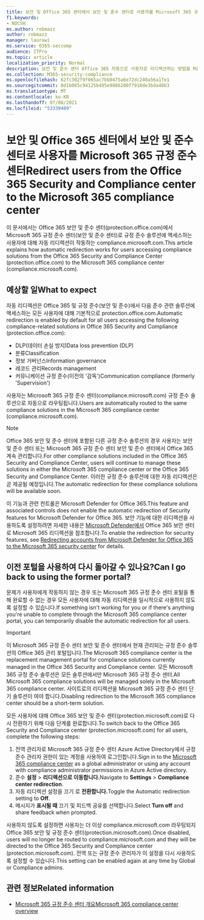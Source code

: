 ```yaml
---
title: 보안 및 Office 365 센터에서 보안 및 준수 센터로 사용자를 Microsoft 365 규정 준수 센터
f1.keywords:
- NOCSH
ms.author: robmazz
author: robmazz
manager: laurawi
ms.service: O365-seccomp
audience: ITPro
ms.topic: article
localization_priority: Normal
description: 보안 및 준수 센터 Office 365 자동으로 사용자로 리디렉션하는 방법을 Microsoft 365 규정 준수 센터.
ms.collection: M365-security-compliance
ms.openlocfilehash: 62fc302f9f065ac7bb0475a6e72dc240a56a1fe1
ms.sourcegitcommit: 0d1b065c94125b495e9886200f7918de3bda40b3
ms.translationtype: MT
ms.contentlocale: ko-KR
ms.lasthandoff: 07/08/2021
ms.locfileid: "53339409"
---
```

# <a name="redirect-users-from-the-office-365-security-and-compliance-center-to-the-microsoft-365-compliance-center"></a><span data-ttu-id="13752-103">보안 및 Office 365 센터에서 보안 및 준수 센터로 사용자를 Microsoft 365 규정 준수 센터</span><span class="sxs-lookup"><span data-stu-id="13752-103">Redirect users from the Office 365 Security and Compliance center to the Microsoft 365 compliance center</span></span>

<span data-ttu-id="13752-104">이 문서에서는 Office 365 보안 및 준수 센터(protection.office.com)에서 Microsoft 365 규정 준수 센터(보안 및 준수 센터)로 규정 준수 솔루션에 액세스하는 사용자에 대해 자동 리디렉션이 작동하는 compliance.microsoft.com.</span><span class="sxs-lookup"><span data-stu-id="13752-104">This article explains how automatic redirection works for users accessing compliance solutions from the Office 365 Security and Compliance Center (protection.office.com) to the Microsoft 365 compliance center (compliance.microsoft.com).</span></span>

## <a name="what-to-expect"></a><span data-ttu-id="13752-105">예상할 일</span><span class="sxs-lookup"><span data-stu-id="13752-105">What to expect</span></span>

<span data-ttu-id="13752-106">자동 리디렉션은 Office 365 및 규정 준수(보안 및 준수)에서 다음 준수 관련 솔루션에 액세스하는 모든 사용자에 대해 기본적으로 protection.office.com.</span><span class="sxs-lookup"><span data-stu-id="13752-106">Automatic redirection is enabled by default for all users accessing the following compliance-related solutions in Office 365 Security and Compliance (protection.office.com):</span></span>

- <span data-ttu-id="13752-107">DLP(데이터 손실 방지)</span><span class="sxs-lookup"><span data-stu-id="13752-107">Data loss prevention (DLP)</span></span>
- <span data-ttu-id="13752-108">분류</span><span class="sxs-lookup"><span data-stu-id="13752-108">Classification</span></span>
- <span data-ttu-id="13752-109">정보 거버넌스</span><span class="sxs-lookup"><span data-stu-id="13752-109">Information governance</span></span>
- <span data-ttu-id="13752-110">레코드 관리</span><span class="sxs-lookup"><span data-stu-id="13752-110">Records management</span></span>
- <span data-ttu-id="13752-111">커뮤니케이션 규정 준수(이전의 '감독')</span><span class="sxs-lookup"><span data-stu-id="13752-111">Communication compliance (formerly 'Supervision')</span></span>

<span data-ttu-id="13752-112">사용자는 Microsoft 365 규정 준수 센터(compliance.microsoft.com) 규정 준수 솔루션으로 자동으로 라우팅됩니다.</span><span class="sxs-lookup"><span data-stu-id="13752-112">Users are automatically routed to the same compliance solutions in the Microsoft 365 compliance center (compliance.microsoft.com).</span></span>

> [!NOTE]
> <span data-ttu-id="13752-113">Office 365 보안 및 준수 센터에 포함된 다른 규정 준수 솔루션의 경우 사용자는 보안 및 준수 센터 또는 Microsoft 365 규정 준수 센터 보안 및 준수 센터에서 Office 365 계속 관리합니다.</span><span class="sxs-lookup"><span data-stu-id="13752-113">For other compliance solutions included in the Office 365 Security and Compliance Center, users will continue to manage these solutions in either the Microsoft 365 compliance center or the Office 365 Security and Compliance Center.</span></span> <span data-ttu-id="13752-114">이러한 규정 준수 솔루션에 대한 자동 리디렉션은 곧 제공될 예정입니다.</span><span class="sxs-lookup"><span data-stu-id="13752-114">The automatic redirection for these compliance solutions will be available soon.</span></span>

<span data-ttu-id="13752-115">이 기능과 관련 컨트롤은 Microsoft Defender for Office 365.</span><span class="sxs-lookup"><span data-stu-id="13752-115">This feature and associated controls does not enable the automatic redirection of Security features for Microsoft Defender for Office 365.</span></span> <span data-ttu-id="13752-116">보안 기능에 대한 리디렉션을 사용하도록 설정하려면 자세한 내용은 [Microsoft Defender에서](/microsoft-365/security/defender/microsoft-365-security-mdo-redirection) Office 365 보안 센터로 Microsoft 365 리디렉션을 참조합니다.</span><span class="sxs-lookup"><span data-stu-id="13752-116">To enable the redirection for security features, see [Redirecting accounts from Microsoft Defender for Office 365 to the Microsoft 365 security center](/microsoft-365/security/defender/microsoft-365-security-mdo-redirection) for details.</span></span>

## <a name="can-i-go-back-to-using-the-former-portal"></a><span data-ttu-id="13752-117">이전 포털을 사용하여 다시 돌아갈 수 있나요?</span><span class="sxs-lookup"><span data-stu-id="13752-117">Can I go back to using the former portal?</span></span>

<span data-ttu-id="13752-118">문제가 사용자에게 작동하지 않는 경우 또는 Microsoft 365 규정 준수 센터 포털을 통해 완료할 수 없는 경우 모든 사용자에 대해 자동 리디렉션을 일시적으로 사용하지 않도록 설정할 수 있습니다.</span><span class="sxs-lookup"><span data-stu-id="13752-118">If something isn't working for you or if there's anything you're unable to complete through the Microsoft 365 compliance center portal, you can temporarily disable the automatic redirection for all users.</span></span>

> [!IMPORTANT]
> <span data-ttu-id="13752-119">이 Microsoft 365 규정 준수 센터 보안 및 준수 센터에서 현재 관리되는 규정 준수 솔루션의 Office 365 관리 포털입니다.</span><span class="sxs-lookup"><span data-stu-id="13752-119">The Microsoft 365 compliance center is the replacement management portal for compliance solutions currently managed in the Office 365 Security and Compliance center.</span></span> <span data-ttu-id="13752-120">모든 Microsoft 365 규정 준수 솔루션은 모든 솔루션에서만 Microsoft 365 규정 준수 센터.</span><span class="sxs-lookup"><span data-stu-id="13752-120">All Microsoft 365 compliance solutions will be managed solely in the Microsoft 365 compliance center.</span></span> <span data-ttu-id="13752-121">사이트로의 리디렉션을 Microsoft 365 규정 준수 센터 단기 솔루션이 여야 합니다.</span><span class="sxs-lookup"><span data-stu-id="13752-121">Disabling redirection to the Microsoft 365 compliance center should be a short-term solution.</span></span>

<span data-ttu-id="13752-122">모든 사용자에 대해 Office 365 보안 및 준수 센터(protection.microsoft.com)로 다시 전환하기 위해 다음 단계를 완료합니다.</span><span class="sxs-lookup"><span data-stu-id="13752-122">To switch back to the Office 365 Security and Compliance center (protection.microsoft.com) for all users, complete the following steps:</span></span>

1. <span data-ttu-id="13752-123">전역 관리자로 [](https://compliance.microsoft.com) Microsoft 365 규정 준수 센터 Azure Active Directory에서 규정 준수 관리자 권한이 있는 계정을 사용하여 로그인합니다.</span><span class="sxs-lookup"><span data-stu-id="13752-123">Sign in to the [Microsoft 365 compliance center](https://compliance.microsoft.com) as a global administrator or using any account with compliance administrator permissions in Azure Active directory.</span></span>
2. <span data-ttu-id="13752-124">준수 **설정**  >  **리디렉션으로 이동합니다.**</span><span class="sxs-lookup"><span data-stu-id="13752-124">Navigate to **Settings** > **Compliance center redirection**.</span></span>
3. <span data-ttu-id="13752-125">자동 리디렉션 설정을 끄기 로 **전환합니다.**</span><span class="sxs-lookup"><span data-stu-id="13752-125">Toggle the Automatic redirection setting to **Off**.</span></span>
4. <span data-ttu-id="13752-126">메시지가 **표시될 때** 끄기 및 피드백 공유를 선택합니다.</span><span class="sxs-lookup"><span data-stu-id="13752-126">Select **Turn off** and share feedback when prompted.</span></span>

<span data-ttu-id="13752-127">사용하지 않도록 설정하면 사용자는 더 이상 compliance.microsoft.com 라우팅되지 Office 365 보안 및 규정 준수 센터(protection.microsoft.com).</span><span class="sxs-lookup"><span data-stu-id="13752-127">Once disabled, users will no longer be routed to compliance.microsoft.com and they will be directed to the Office 365 Security and Compliance center (protection.microsoft.com).</span></span> <span data-ttu-id="13752-128">전역 또는 규정 준수 관리자가 이 설정을 다시 사용하도록 설정할 수 있습니다.</span><span class="sxs-lookup"><span data-stu-id="13752-128">This setting can be enabled again at any time by Global or Compliance admins.</span></span>

## <a name="related-information"></a><span data-ttu-id="13752-129">관련 정보</span><span class="sxs-lookup"><span data-stu-id="13752-129">Related information</span></span>

- [<span data-ttu-id="13752-130">Microsoft 365 규정 준수 센터 개요</span><span class="sxs-lookup"><span data-stu-id="13752-130">Microsoft 365 compliance center overview</span></span>](/microsoft-365/compliance/microsoft-365-compliance-center)
